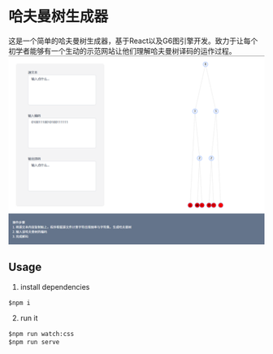 # 哈夫曼树生成器
这是一个简单的哈夫曼树生成器，基于React以及G6图引擎开发。致力于让每个初学者能够有一个生动的示范网站让他们理解哈夫曼树译码的运作过程。
![demo](https://github.com/DevRickLin/Huffman/blob/master/public/demo.png?raw=true)
## Usage
1. install dependencies
```
$npm i
```
2. run it
```
$npm run watch:css
$npm run serve
```
